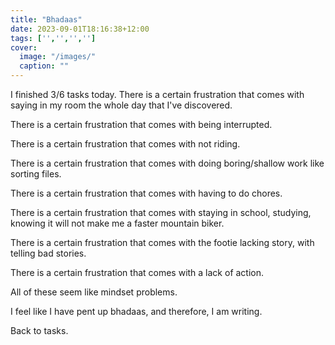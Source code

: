 ```yaml
---
title: "Bhadaas"
date: 2023-09-01T18:16:38+12:00
tags: ['','','','']
cover:
  image: "/images/"
  caption: ""
---
```

I finished 3/6 tasks today. There is a certain frustration that comes with saying in my room the whole day that I've discovered.

There is a certain frustration that comes with being interrupted.

There is a certain frustration that comes with not riding.

There is a certain frustration that comes with doing boring/shallow work like sorting files.

There is a certain frustration that comes with having to do chores.

There is a certain frustration that comes with staying in school, studying, knowing it will not make me a faster mountain biker.

There is a certain frustration that comes with the footie lacking story, with telling bad stories.

There is a certain frustration that comes with a lack of action.

All of these seem like mindset problems.

I feel like I have pent up bhadaas, and therefore, I am writing.

Back to tasks.
